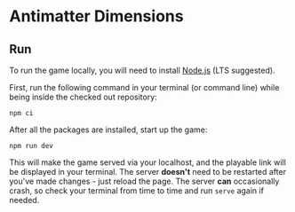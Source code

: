# Antimatter Dimensions

## Run

To run the game locally, you will need to install
[Node.js](https://nodejs.org/) (LTS suggested).

First, run the following command in your terminal (or command line) while being
inside the checked out repository:

```
npm ci
```

After all the packages are installed, start up the game:

```
npm run dev
```

This will make the game served via your localhost, and the playable link will
be displayed in your terminal. The server **doesn't** need to be restarted
after you've made changes - just reload the page. The server **can**
occasionally crash, so check your terminal from time to time and run `serve`
again if needed.
